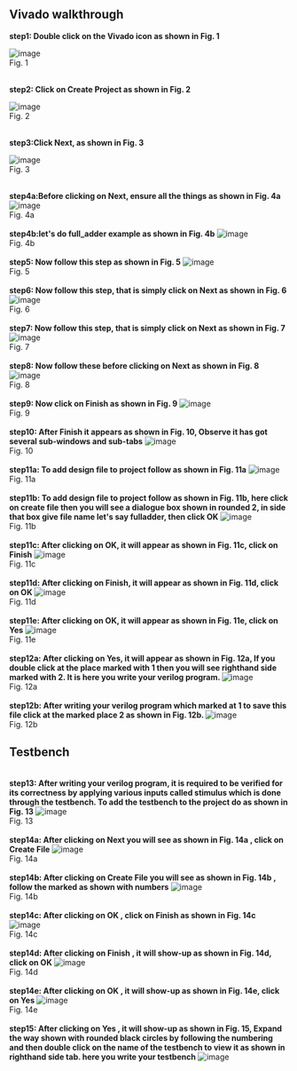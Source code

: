 ## Vivado walkthrough

<b>step1: Double click on the Vivado icon as shown in Fig. 1</b><br/>

![image](https://github.com/nikhatparvin/VLSI_and_E-CAD_LAB/assets/164909726/5a6095e3-f6a3-449f-8e9e-b595a3254654)
<br/>
Fig. 1
<br/>

<br/><b>step2: Click on Create Project as shown in Fig. 2</b><br/>

![image](https://github.com/nikhatparvin/VLSI_and_E-CAD_LAB/assets/164909726/73e2f723-91cc-4421-9cbc-1f9c3994d939)
<br/>
Fig. 2
<br/>

<br/><b>step3:Click Next, as shown in Fig. 3</b>

![image](https://github.com/nikhatparvin/VLSI_and_E-CAD_LAB/assets/164909726/f7b94df3-c46a-4f29-99d8-1c5eef011fdd)
<br/>
Fig. 3
<br/>

<br/><b>step4a:Before clicking on Next, ensure all the things as shown in Fig. 4a</b>
![image](https://github.com/nikhatparvin/VLSI_and_E-CAD_LAB/assets/164909726/66004a1a-88b1-4741-9405-b44a72f6a0b4)
<br/>
Fig. 4a
<br/>
<br/><b>step4b:let's do full_adder example as shown in Fig. 4b</b>
![image](https://github.com/nikhatparvin/VLSI_and_E-CAD_LAB/assets/164909726/79d92495-5257-4514-bd61-06afe5723d2d)
<br/>
Fig. 4b
<br/>
<br/><b>step5: Now follow this step as shown in Fig. 5</b>
![image](https://github.com/nikhatparvin/VLSI_and_E-CAD_LAB/assets/164909726/67a2b8ed-404f-4383-ba95-84721d99bdf9)
<br/>
Fig. 5
<br/>
<br/><b>step6: Now follow this step, that is simply click on Next as shown in Fig. 6</b>
![image](https://github.com/nikhatparvin/VLSI_and_E-CAD_LAB/assets/164909726/a6c28788-89b6-466a-a96b-bf4706cebf6f)
<br/>
Fig. 6
<br/>
<br/><b>step7: Now follow this step, that is simply click on Next as shown in Fig. 7</b>
![image](https://github.com/nikhatparvin/VLSI_and_E-CAD_LAB/assets/164909726/385ce623-fd52-4985-9c0f-f4dbf3ca7b67)
<br/>
Fig. 7
<br/>
<br/><b>step8: Now follow these before clicking on Next as shown in Fig. 8</b>
![image](https://github.com/nikhatparvin/VLSI_and_E-CAD_LAB/assets/164909726/02ae1def-6904-4985-895e-0b8f0198aba1)
<br/>
Fig. 8
<br/>
<br/><b>step9: Now click on Finish as shown in Fig. 9</b>
![image](https://github.com/nikhatparvin/VLSI_and_E-CAD_LAB/assets/164909726/df2ca15b-a12e-4a12-88a6-f23d4180aa5a)
<br/>
Fig. 9
<br/>
<br/><b>step10: After Finish it appears as shown in Fig. 10, Observe it has got several sub-windows and sub-tabs</b>
![image](https://github.com/nikhatparvin/VLSI_and_E-CAD_LAB/assets/164909726/0febd3fd-cceb-4039-b8b6-e432ea9a446e)
<br/>
Fig. 10
<br/>
<br/><b>step11a: To add design file to project follow as shown in Fig. 11a</b>
![image](https://github.com/nikhatparvin/VLSI_and_E-CAD_LAB/assets/164909726/58e37bcb-2e00-4474-bf4a-61c33b19a1cd)
<br/>
Fig. 11a
<br/>
<br/><b>step11b: To add design file to project follow as shown in Fig. 11b, here click on create file then you will see a dialogue box shown in rounded 2, in side that box give file name let's say fulladder, then click OK</b>
![image](https://github.com/nikhatparvin/VLSI_and_E-CAD_LAB/assets/164909726/c599a713-a517-4482-a676-64d7a311c058)
<br/>
Fig. 11b
<br/>
<br/><b>step11c: After clicking on OK, it will appear as shown in Fig. 11c, click on Finish</b>
![image](https://github.com/nikhatparvin/VLSI_and_E-CAD_LAB/assets/164909726/c46f679e-2148-4713-8e4d-f0169a37d5ee)
<br/>
Fig. 11c
<br/>
<br/><b>step11d: After clicking on Finish, it will appear as shown in Fig. 11d, click on OK</b>
![image](https://github.com/nikhatparvin/VLSI_and_E-CAD_LAB/assets/164909726/d737be92-c536-4575-a6fb-62f7498d88ae)
<br/>
Fig. 11d
<br/>
<br/><b>step11e: After clicking on OK, it will appear as shown in Fig. 11e, click on Yes</b>
![image](https://github.com/nikhatparvin/VLSI_and_E-CAD_LAB/assets/164909726/9d8e8f98-18e6-48ad-9021-1c23f41a9801)
<br/>
Fig. 11e
<br/>
<br/><b>step12a: After clicking on Yes, it will appear as shown in Fig. 12a, If you double click at the place marked with 1 then you will see righthand side marked with 2. It is here you write your verilog program. </b>
![image](https://github.com/nikhatparvin/VLSI_and_E-CAD_LAB/assets/164909726/4d593a58-00c1-47d4-8170-afdbdb3a8be0)
<br/>
Fig. 12a
<br/>
<br/><b>step12b: After writing your verilog program which marked at 1 to save this file click at the marked place 2 as shown in Fig. 12b. </b>
![image](https://github.com/nikhatparvin/VLSI_and_E-CAD_LAB/assets/164909726/741e2d87-7fdc-4c11-98c7-d508ca71631b)
<br/>
Fig. 12b
<br/>
## Testbench
<br/><b>step13: After writing your verilog program, it is required to be verified for its correctness by applying various inputs called stimulus which is done through the testbench. To add the testbench to the project do as shown in Fig. 13</b>
![image](https://github.com/nikhatparvin/VLSI_and_E-CAD_LAB/assets/164909726/d0c04fbc-6ba2-49f0-b0a5-9840d61ff991)
<br/>
Fig. 13
<br/>
<br/><b>step14a: After clicking on Next you will see as shown in Fig. 14a , click on Create File</b>
![image](https://github.com/nikhatparvin/VLSI_and_E-CAD_LAB/assets/164909726/5de355db-f9d1-4e0d-a874-174c3edd5eb5)
<br/>
Fig. 14a
<br/>
<br/><b>step14b: After clicking on Create File you will see as shown in Fig. 14b , follow the marked as shown with numbers</b>
![image](https://github.com/nikhatparvin/VLSI_and_E-CAD_LAB/assets/164909726/f85ef980-e605-41f8-8dff-7004efa52171)
<br/>
Fig. 14b
<br/>
<br/><b>step14c: After clicking on OK , click on Finish as shown in Fig. 14c</b>
![image](https://github.com/nikhatparvin/VLSI_and_E-CAD_LAB/assets/164909726/f3011a47-e3ff-4dfb-8391-9136deb03804)
<br/>
Fig. 14c
<br/>
<br/><b>step14d: After clicking on Finish , it will show-up as shown in Fig. 14d, click on OK</b>
![image](https://github.com/nikhatparvin/VLSI_and_E-CAD_LAB/assets/164909726/26c47e4a-678c-4dd3-bac7-69ea8a484401)
<br/>
Fig. 14d
<br/>
<br/><b>step14e: After clicking on OK , it will show-up as shown in Fig. 14e, click on Yes</b>
![image](https://github.com/nikhatparvin/VLSI_and_E-CAD_LAB/assets/164909726/0c974204-6c35-46c1-b57a-834dc187de3e)
<br/>
Fig. 14e
<br/>
<br/><b>step15: After clicking on Yes , it will show-up as shown in Fig. 15, Expand the way shown with rounded black circles by following the numbering and then double click on the name of the testbench to view it as shown in righthand side tab. here you write your testbench</b>
![image](https://github.com/nikhatparvin/VLSI_and_E-CAD_LAB/assets/164909726/ab32d563-f5d6-43ce-98bf-ae3a049be301)
